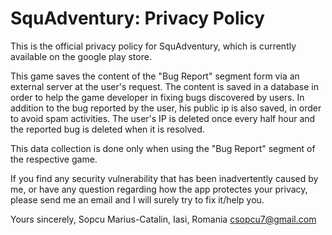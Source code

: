# SquAdventury: Privacy Policy

This is the official privacy policy for SquAdventury, which is currently available on the google play store.

This game saves the content of the "Bug Report" segment form via an external server at the user's request. The content is saved in a database in order to help the game developer in fixing bugs discovered by users. In addition to the bug reported by the user, his public ip is also saved, in order to avoid spam activities. The user's IP is deleted once every half hour and the reported bug is deleted when it is resolved. 

This data collection is done only when using the "Bug Report" segment of the respective game.

If you find any security vulnerability that has been inadvertently caused by me, or have any question regarding how the app protectes your privacy, please send me an email and I will surely try to fix it/help you.

Yours sincerely, 
Sopcu Marius-Catalin, 
Iasi, Romania 
csopcu7@gmail.com 
